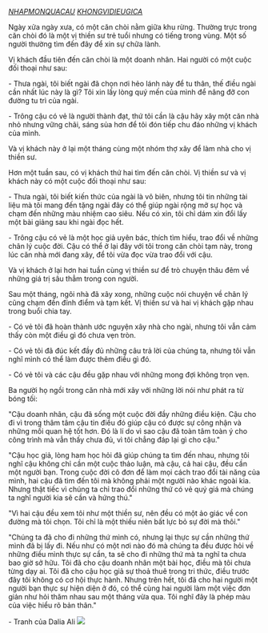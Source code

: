 _[NHAPMONQUACAU](https://www.facebook.com/hashtag/nhapmonquacau?__eep__=6&__gid__=187451366541621&__cft__[0]=AZXbDnCxcZuGJc\-7Tf1rT2FNb1Miu3d1s3hXt2b8qmjn7NMoxEBTUBSOQ7GfojHS5cMoXDWaT_bXq8UU6JXQh9IL_dFkZ7kPmTZIWTpYz31Ac01b2zzip7xV8oKGftTNwrg6lYp7g2GaPCpQMQHGtyQQJAExZffDD4a8_5eZIbPW\-zgBjaap5twSoT6XAU3uVms&__tn__=\-U\-UK\-R) [KHONGVIDIEUGICA](https://www.facebook.com/hashtag/khongvidieugica?__eep__=6&__gid__=187451366541621&__cft__[0]=AZXbDnCxcZuGJc\-7Tf1rT2FNb1Miu3d1s3hXt2b8qmjn7NMoxEBTUBSOQ7GfojHS5cMoXDWaT_bXq8UU6JXQh9IL_dFkZ7kPmTZIWTpYz31Ac01b2zzip7xV8oKGftTNwrg6lYp7g2GaPCpQMQHGtyQQJAExZffDD4a8_5eZIbPW\-zgBjaap5twSoT6XAU3uVms&__tn__=\-U\-UK\-R)_

Ngày xửa ngày xưa, có một căn chòi nằm giữa khu rừng. Thường trực trong căn chòi đó là một vị thiền sư trẻ tuổi nhưng có tiếng trong vùng. Một số người thường tìm đến đây để xin sự chữa lành.

Vị khách đầu tiên đến căn chòi là một doanh nhân. Hai người có một cuộc đối thoại như sau:

\- Thưa ngài, tôi biết ngài đã chọn nơi hẻo lánh này để tu thân, thế điều ngài cần nhất lúc này là gì? Tôi xin lấy lòng quý mến của mình để nâng đỡ con đường tu trì của ngài.

\- Trông cậu có vẻ là người thành đạt, thứ tôi cần là cậu hãy xây một căn nhà nhỏ nhưng vững chãi, sáng sủa hơn để tôi đón tiếp chu đáo những vị khách của mình.

Và vị khách này ở lại một tháng cùng một nhóm thợ xây để làm nhà cho vị thiền sư.

Hơn một tuần sau, có vị khách thứ hai tìm đến căn chòi. Vị thiền sư và vị khách này có một cuộc đối thoại như sau:

\- Thưa ngài, tôi biết kiến thức của ngài là vô biên, nhưng tôi tin những tài liệu mà tôi mang đến tặng ngài đây có thể giúp ngài rộng mở sự học và chạm đến những màu nhiệm cao siêu. Nếu có xin, tôi chỉ dám xin đổi lấy một bài giảng sau khi ngài đọc hết.

\- Trông cậu có vẻ là một học giả uyên bác, thích tìm hiểu, trao đổi về những chân lý cuộc đời. Cậu có thể ở lại đây với tôi trong căn chòi tạm này, trong lúc căn nhà mới đang xây, để tôi vừa đọc vừa trao đổi với cậu.

Và vị khách ở lại hơn hai tuần cùng vị thiền sư để trò chuyện thâu đêm về những giá trị sâu thẳm trong con người.

Sau một tháng, ngôi nhà đã xây xong, những cuộc nói chuyện về chân lý cũng chạm đến đỉnh điểm và tạm kết. Vị thiền sư và hai vị khách gặp nhau trong buổi chia tay.

\- Có vẻ tôi đã hoàn thành ước nguyện xây nhà cho ngài, nhưng tôi vẫn cảm thấy còn một điều gì đó chưa vẹn tròn.

\- Có vẻ tôi đã đúc kết đầy đủ những câu trả lời của chúng ta, nhưng tôi vẫn nghĩ mình có thể làm được thêm điều gì đó.

\- Có vẻ tôi và các cậu đều gặp nhau với những mong đợi không trọn vẹn.

Ba người họ ngồi trong căn nhà mới xây với những lời nói như phát ra từ bóng tối:

"Cậu doanh nhân, cậu đã sống một cuộc đời đầy những điều kiện. Cậu cho đi vì trong thâm tâm cậu tin điều đó giúp cậu có được sự công nhận và những mối quan hệ tốt hơn. Đó là lí do vì sao cậu đã toàn tâm toàn ý cho công trình mà vẫn thấy chưa đủ, vì tôi chẳng đáp lại gì cho cậu."

"Cậu học giả, lòng ham học hỏi đã giúp chúng ta tìm đến nhau, nhưng tôi nghĩ cậu không chỉ cần một cuộc thảo luận, mà cậu, cả hai cậu, đều cần một người bạn. Trong cuộc đời cô đơn để làm mọi cách trao đổi tài năng của mình, hai cậu đã tìm đến tôi mà không phải một người nào khác ngoài kia. Nhưng thật tiếc vì chúng ta chỉ trao đổi những thứ có vẻ quý giá mà chúng ta nghĩ người kia sẽ cần và hứng thú."

"Vì hai cậu đều xem tôi như một thiền sư, nên đều có một ảo giác về con đường mà tôi chọn. Tôi chỉ là một thiếu niên bất lực bỏ sự đời mà thôi."

"Chúng ta đã cho đi những thứ mình có, nhưng lại thực sự cần những thứ mình đã bị lấy đi. Nếu như có một nơi nào đó mà chúng ta đều được hỏi về những điều mình thực sự cần, ta sẽ cho đi những thứ mà ta nghĩ ta chưa bao giờ sở hữu. Tôi đã cho cậu doanh nhân một bài học, điều mà tôi chưa từng dạy ai. Tôi đã cho cậu học giả sự thoả thuê trong tri thức, điều trước đây tôi không có cơ hội thực hành. Nhưng trên hết, tôi đã cho hai người một người bạn thực sự hiện diện ở đó, có thể cùng hai người làm một việc đơn giản như hỏi thăm nhau sau một tháng vừa qua. Tôi nghĩ đây là phép màu của việc hiểu rõ bản thân."  
  
\- Tranh của Dalia Ali
![](https://images.saatchiart.com/saatchi/700275/art/6888711/5958059-HSC00002-7.jpg) 